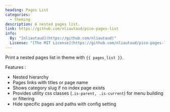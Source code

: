 ```yaml
---
heading: Pages List
categories:
  - theming
description: A nested pages list.
link: https://github.com/nliautaud/pico-pages-list
info:
  By: "[nliautaud](https://github.com/nliautaud)"
  License: "[The MIT License](https://github.com/nliautaud/pico-pages-list/blob/master/LICENCE.md)"
---
```


Print a nested pages list in theme with `{{ pages_list }}`.

Features :
- Nested hierarchy
- Pages links with titles or page name
- Shows category slug if no index page exists
- Provides utility css classes (`.is-parent, .is-current`) for menu building or filtering
- Hide specific pages and paths with config setting
